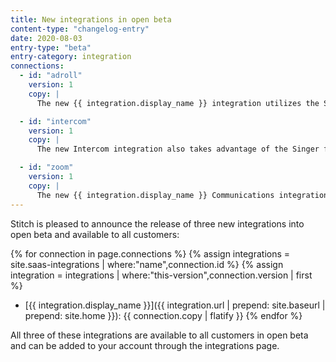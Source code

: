 ```yaml
---
title: New integrations in open beta
content-type: "changelog-entry"
date: 2020-08-03
entry-type: "beta"
entry-category: integration
connections:
  - id: "adroll"
    version: 1
    copy: |
      The new {{ integration.display_name }} integration utilizes the Singer framework which affords several quality of life enhancements such as column and table selection and full Stitch Connect API support.

  - id: "intercom"
    version: 1
    copy: |
      The new Intercom integration also takes advantage of the Singer framework. Additionally, it utilizes version 2 of the {{ integration.display_name }} API to provide additional tables to be extracted and enhanced scaling functionality.

  - id: "zoom"
    version: 1
    copy: |
      The new {{ integration.display_name }} Communications integration now allows the extraction of meeting, webinar and report data.
---
```


Stitch is pleased to announce the release of three new integrations into open beta and available to all customers:

{% for connection in page.connections %}
{% assign integrations = site.saas-integrations | where:"name",connection.id %}
{% assign integration = integrations | where:"this-version",connection.version | first %}

- [{{ integration.display_name }}]({{ integration.url | prepend: site.baseurl | prepend: site.home }}): {{ connection.copy | flatify }}
{% endfor %}

All three of these integrations are available to all customers in open beta and can be added to your account through the integrations page. 